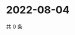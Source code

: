 # 2022-08-04

共 0 条

<!-- BEGIN WEIBO -->
<!-- 最后更新时间 Thu Aug 04 2022 00:02:07 GMT+0800 (China Standard Time) -->

<!-- END WEIBO -->
